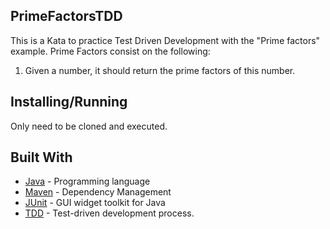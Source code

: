 ## PrimeFactorsTDD
This is a Kata to practice Test Driven Development with the "Prime factors" example.
Prime Factors consist on the following:
  1. Given a number, it should return the prime factors of this number.

## Installing/Running

Only need to be cloned and executed.

## Built With

* [Java](https://www.java.com/es/) - Programming language
* [Maven](https://maven.apache.org/) - Dependency Management
* [JUnit](https://junit.org/junit5/) - GUI widget toolkit for Java 
* [TDD](https://en.wikipedia.org/wiki/Test-driven_development) - Test-driven development process.
